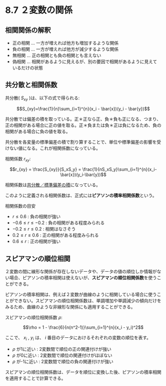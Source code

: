<script type="text/javascript" async src="https://cdnjs.cloudflare.com/ajax/libs/mathjax/3.2.2/es5/tex-mml-chtml.min.js">
</script>
<script type="text/x-mathjax-config">
 MathJax.Hub.Config({
 tex2jax: {
 inlineMath: [['$', '$'] ],
 displayMath: [ ['$$','$$'], ["\\[","\\]"] ]
 }
 });
</script>

# 8.7 ２変数の関係

## 相関関係の解釈

- 正の相関 ... 一方が増えれば他方も増加するような関係
- 負の相関 ... 一方が増えれば他方が減少するような関係
- 無相関 ... 正の相関とも負の相関とも言えない
- 偽相関 ... 相関があるように見えるが、別の要因で相関があるように見えているだけの状態

## 共分散と相関係数

共分散( $S_{xy}$ )は、以下の式で得られる:

$$S_{xy}=\frac{1}{n}\sum_{i=1}^{n}(x_i - \bar{x})(y_i - \bar{y})$$

共分散では偏差の積を取っている。正＊正なら正、負＊負も正になる、つまり、正の相関がある場合に正の値を取る。正＊負または負＊正は負になるため、負の相関がある場合に負の値を取る。

共分散を各変量の標準偏差の積で割り算することで、単位や標準偏差の影響を受けない値になる。これが相関係数になっている。

相関係数 $r_{xy}$:

$$r_{xy} = \frac{S_{xy}}{S_xS_y} = \frac{1}{nS_xS_y}\sum_{i=1}^{n}(x_i-\bar{x})(y_i-\bar{y})$$

相関係数は<u>共分散／標準偏差の積</u>になっている。

このように定義される相関係数は、正式には**ピアソンの積率相関係数**という。

相関係数の目安

- $r \leq 0.6$ : 負の相関が強い
- $-0.6 \leq r \leq -0.2$ : 負の相関がある程度みられる
- $-0.2 \leq r \leq 0.2$ : 相関はなさそう
- $0.2 \leq r \leq 0.6$ : 正の相関がある程度みられる
- $0.6 \leq r$ : 正の相関が強い

## スピアマンの順位相関

２変数の間に線形な関係が存在しないデータや、データの値の順位しか情報がない場合、ピアソンの積率相関は使えないが、**スピアマンの順位相関係数**を使うことができる。

ピアソンの積率相関は、例えば２変数が曲線のように相関している場合に使うことができない。スピアマンの順位相関係数は、単調増加や単調減少の傾向だけをみるため、曲線のような非線形な関係にも適用することができる。

スピアマンの順位相関係数 $\rho$:

$$\rho = 1 - \frac{6}{n(n^2-1)}\sum_{i=1}^{n}(x_i - y_i)^2$$

ここで、 $x_i$ , $y_i$ は、 $i$ 番目のデータにおけるそれぞれの変数の順位を表す。

- $\rho$ が1に近い : 2変数間で順位の正の関連付けが強い
- $\rho$ が0に近い : 2変数間で順位の関連付けがほぼない
- $\rho$ が-1に近い : 2変数間で順位の負の関連付けが強い

スピアマンの順位相関係数は、データを順位に変換した後、ピアソンの積率相関を適用することで計算できる。

